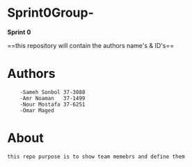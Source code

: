 # Sprint0Group-

   **Sprint 0**
 
 
 ==this repository will contain  the authors name's & ID's== 

   # Authors
        -Sameh Sonbol 37-3088
        -Amr Noaman   37-1499
        -Nour Mostafa 37-6251
        -Omar Maged
   # About
    this repo purpose is to show team memebrs and define them 
    
    
